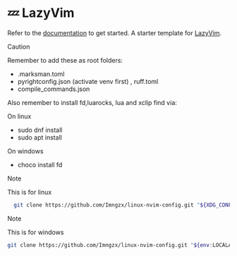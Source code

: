 # 💤 LazyVim

Refer to the [documentation](https://lazyvim.github.io/installation) to get started.
A starter template for [LazyVim](https://github.com/LazyVim/LazyVim).

> [!CAUTION]
> Remember to add these as root folders:

- .marksman.toml
- pyrightconfig.json (activate venv first) , ruff.toml
- compile_commands.json

Also remember to install fd,luarocks, lua and xclip find via:

On linux
- sudo dnf install
- sudo apt install

On windows
- choco install fd

> [!NOTE]
> This is for linux

```sh
  git clone https://github.com/Imngzx/linux-nvim-config.git "${XDG_CONFIG_HOME:-$HOME/.config}"/nvim

```

> [!NOTE]
> This is for windows

```sh
git clone https://github.com/Imngzx/linux-nvim-config.git "${env:LOCALAPPDATA}\nvim"
```

